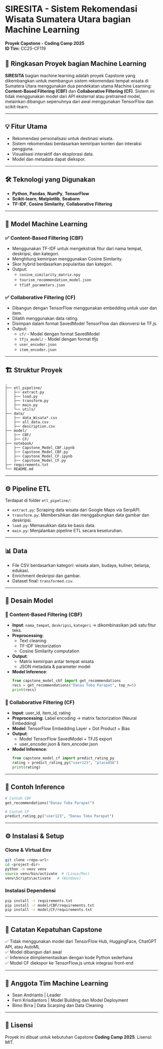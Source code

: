 # SIRESITA - Sistem Rekomendasi Wisata Sumatera Utara bagian Machine Learning

**Proyek Capstone - Coding Camp 2025**  
**ID Tim:** CC25-CF119

## 📌 Ringkasan Proyek bagian Machine Learning

**SIRESITA** bagian machine learning adalah proyek Capstone yang dikembangkan untuk membangun sistem rekomendasi tempat wisata di Sumatera Utara menggunakan dua pendekatan utama Machine Learning: **Content-Based Filtering (CBF)** dan **Collaborative Filtering (CF)**. Sistem ini tidak menggunakan model dari API eksternal atau pretrained model, melainkan dibangun sepenuhnya dari awal menggunakan TensorFlow dan scikit-learn.

---

## 💡 Fitur Utama

- Rekomendasi personalisasi untuk destinasi wisata.
- Sistem rekomendasi berdasarkan kemiripan konten dan interaksi pengguna.
- Visualisasi interaktif dan eksplorasi data.
- Model dan metadata dapat diekspor.

---

## 🛠️ Teknologi yang Digunakan

- **Python**, **Pandas**, **NumPy**, **TensorFlow**
- **Scikit-learn**, **Matplotlib**, **Seaborn**
- **TF-IDF**, **Cosine Similarity**, **Collaborative Filtering**

---

## 🧠 Model Machine Learning

### ✅ Content-Based Filtering (CBF)
- Menggunakan TF-IDF untuk mengekstrak fitur dari nama tempat, deskripsi, dan kategori.
- Menghitung kemiripan menggunakan Cosine Similarity.
- Skor hybrid berdasarkan popularitas dan kategori.
- Output:
  - `cosine_similarity_matrix.npy`
  - `tourism_recommendation_model.json`
  - `tfidf_parameters.json`

### ✅ Collaborative Filtering (CF)
- Dibangun dengan TensorFlow menggunakan embedding untuk user dan item.
- Dilatih menggunakan data rating.
- Disimpan dalam format SavedModel TensorFlow dan dikonversi ke TF.js.
- Output:
  - `cf/` - Model dengan format SavedModel
  - `tfjs_model/` - Model dengan format tfjs
  - `user_encoder.json`
  - `item_encoder.json`

---

## 🏗️ Struktur Proyek

```
.
├── etl_pipeline/
│   ├── extract.py
│   ├── load.py
│   ├── transform.py
│   ├── main.py
│   └── utils/
├── data/
│   ├── data_Wisata*.csv
│   ├── all_data.csv
│   ├── description.csv
├── model/
│   ├── CBF/
│   ├── CF/
├── notebook/
│   ├── Capstone_Model_CBF.ipynb
│   ├── Capstone_Model_CBF.py
│   ├── Capstone_Model_CF.ipynb
│   ├── Capstone_Model_CF.py
├── requirements.txt
└── README.md
```

---

## ⚙️ Pipeline ETL

Terdapat di folder `etl_pipeline/`:
- `extract.py`: Scraping data wisata dari Google Maps via SerpAPI.
- `transform.py`: Membersihkan dan menggabungkan data gambar dan deskripsi.
- `load.py`: Memasukkan data ke basis data.
- `main.py`: Menjalankan pipeline ETL secara keseluruhan.

---

## 📊 Data

- File CSV berdasarkan kategori: wisata alam, budaya, kuliner, belanja, edukasi.
- Enrichment deskripsi dan gambar.
- Dataset final: `transformed.csv`.

---

## 🧠 Desain Model

### 📌 Content-Based Filtering (CBF)
- **Input**: `nama_tempat`, `deskripsi`, `kategori` → dikombinasikan jadi satu fitur teks.
- **Preprocessing**: 
  - Text cleaning
  - TF-IDF Vectorization
  - Cosine Similarity computation
- **Output**:
  - Matrix kemiripan antar tempat wisata
  - JSON metadata & parameter model
- **Model Inference**:
  ```python
  from capstone_model_cbf import get_recommendations
  recs = get_recommendations("Danau Toba Parapat", top_n=5)
  print(recs)
  ```

### 📌 Collaborative Filtering (CF)
- **Input**: user_id, item_id, rating
- **Preprocessing**: Label encoding → matrix factorization (Neural Embedding)
- **Model**: TensorFlow Embedding Layer + Dot Product + Bias
- **Output**:
  - Model TensorFlow SavedModel + TFJS export
  - user_encoder.json & item_encoder.json
- **Model Inference**:
  ```python
  from capstone_model_cf import predict_rating_py
  rating = predict_rating_py("user123", "place456")
  print(rating)
  ```

---

## 🚀 Contoh Inference

```python
# Contoh CBF
get_recommendations("Danau Toba Parapat")

# Contoh CF
predict_rating_py("user123", "Danau Toba Parapat")
```

---

## ⚙️ Instalasi & Setup

### Clone & Virtual Env
```bash
git clone <repo-url>
cd <project-dir>
python -m venv venv
source venv/bin/activate  # (Linux/Mac)
venv\Scripts\activate   # (Windows)
```

### Instalasi Dependensi
```bash
pip install -r requirements.txt
pip install -r model/CBF/requirements.txt
pip install -r model/CF/requirements.txt
```

---

## 📌 Catatan Kepatuhan Capstone

✅ Tidak menggunakan model dari TensorFlow Hub, HuggingFace, ChatGPT API, atau AutoML  
✅ Model dibangun dari awal  
✅ Inference diimplementasikan dengan kode Python sederhana  
✅ Model CF diekspor ke TensorFlow.js untuk integrasi front-end  

---

## 📍 Anggota Tim Machine Learning

- Sean Andrianto | Leader
- Ferri Krisdiantoro | Model Building dan Model Deployment
- Bimo Birra | Data Scarping dan Data Cleaning

---

## 📄 Lisensi

Proyek ini dibuat untuk kebutuhan Capstone **Coding Camp 2025**. Lisensi: MIT.  
